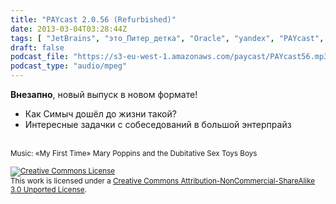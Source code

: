 ```yaml
---
title: "PAYcast 2.0.56 (Refurbished)"
date: 2013-03-04T03:28:44Z
tags: [ "JetBrains", "это_Питер_детка", "Oracle", "yandex", "PAYcast", "t-systms" ]
draft: false
podcast_file: "https://s3-eu-west-1.amazonaws.com/paycast/PAYcast56.mp3"
podcast_type: "audio/mpeg"
---
```

<p><strong>Внезапно</strong>, новый выпуск в новом формате!</p>
<ul>
<li>Как Симыч дошёл до жизни такой?</li>
<li>Интересные задачки с собеседований в большой энтерпрайз</li>
</ul>
<p><span id="more-705"></span><br />
<small>Music: &#171;My First Time&#187; Mary Poppins and the Dubitative Sex Toys Boys</small></p>
<p><small><a href="http://creativecommons.org/licenses/by-nc-sa/3.0/" rel="license"><img style="border-width: 0;" alt="Creative Commons License" src="http://i.creativecommons.org/l/by-nc-sa/3.0/80x15.png" /></a><br />
This work is licensed under a <a href="http://creativecommons.org/licenses/by-nc-sa/3.0/" rel="license">Creative Commons Attribution-NonCommercial-ShareAlike 3.0 Unported License</a>.</small></p>

     